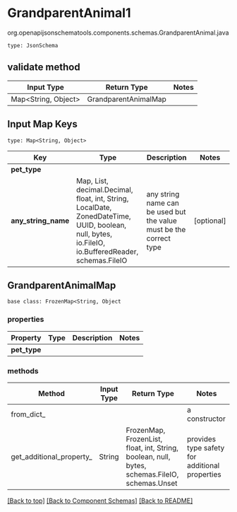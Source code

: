 # GrandparentAnimal1
org.openapijsonschematools.components.schemas.GrandparentAnimal.java
```
type: JsonSchema
```

## validate method
| Input Type | Return Type | Notes |
| ---------- | ----------- | ----- |
| Map<String, Object> | GrandparentAnimalMap | |

## Input Map Keys
```
type: Map<String, Object>
```
Key | Type |  Description | Notes
------------ | ------------- | ------------- | -------------
**pet_type** |  |  |
**any_string_name** | Map, List, decimal.Decimal, float, int, String, LocalDate, ZonedDateTime, UUID, boolean, null, bytes, io.FileIO, io.BufferedReader, schemas.FileIO | any string name can be used but the value must be the correct type | [optional]

## GrandparentAnimalMap
```
base class: FrozenMap<String, Object
```

### properties
Property | Type | Description | Notes
-------- | ---- | ----------- | -----
**pet_type** |  |  |

### methods
Method | Input Type | Return Type | Notes
------ | ---------- | ----------- | ------
from_dict_ |  |  | a constructor
get_additional_property_ | String | FrozenMap, FrozenList, float, int, String, boolean, null, bytes, schemas.FileIO, schemas.Unset | provides type safety for additional properties

[[Back to top]](#top) [[Back to Component Schemas]](../../../README.md#Component-Schemas) [[Back to README]](../../../README.md)
